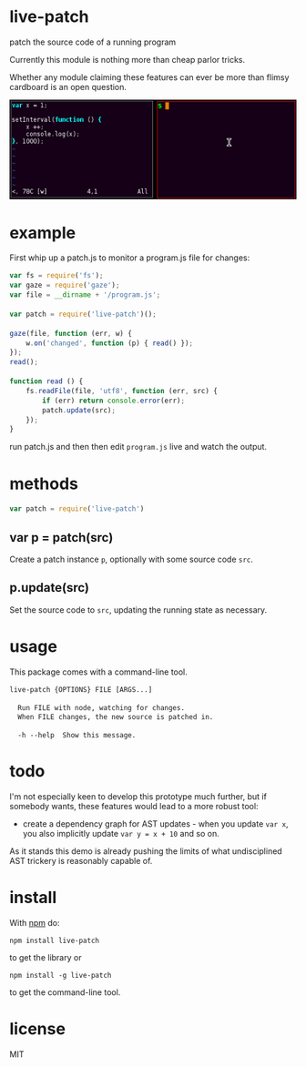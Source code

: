 # live-patch

patch the source code of a running program

Currently this module is nothing more than cheap parlor tricks.

Whether any module claiming these features can ever be more than flimsy
cardboard is an open question.

![demo](example/demo.gif)

# example

First whip up a patch.js to monitor a program.js file for changes:

``` js
var fs = require('fs');
var gaze = require('gaze');
var file = __dirname + '/program.js';

var patch = require('live-patch')();

gaze(file, function (err, w) {
    w.on('changed', function (p) { read() });
});
read();

function read () {
    fs.readFile(file, 'utf8', function (err, src) {
        if (err) return console.error(err);
        patch.update(src);
    });
}
```

run patch.js and then then edit `program.js` live and watch the output.

# methods

``` js
var patch = require('live-patch')
```

## var p = patch(src)

Create a patch instance `p`, optionally with some source code `src`.

## p.update(src)

Set the source code to `src`, updating the running state as necessary.

# usage

This package comes with a command-line tool.

```
live-patch {OPTIONS} FILE [ARGS...]

  Run FILE with node, watching for changes.
  When FILE changes, the new source is patched in.

  -h --help  Show this message.

```

# todo

I'm not especially keen to develop this prototype much further, but if somebody
wants, these features would lead to a more robust tool:

* create a dependency graph for AST updates - when you update `var x`, you also
implicitly update `var y = x + 10` and so on.

As it stands this demo is already pushing the limits of what undisciplined AST
trickery is reasonably capable of.

# install

With [npm](https://npmjs.org) do:

```
npm install live-patch
```

to get the library or

```
npm install -g live-patch
```

to get the command-line tool.

# license

MIT
